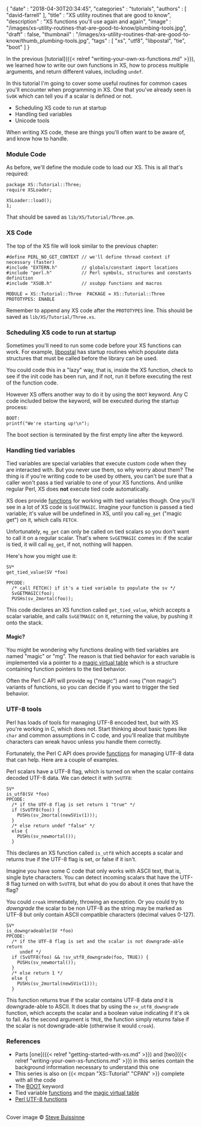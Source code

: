 {
   "date" : "2018-04-30T20:34:45",
   "categories" : "tutorials",
   "authors" : [
      "david-farrell"
   ],
   "title" : "XS utility routines that are good to know",
   "description" : "XS functions you'll use again and again",
   "image" : "/images/xs-utility-routines-that-are-good-to-know/plumbing-tools.jpg",
   "draft" : false,
   "thumbnail" : "/images/xs-utility-routines-that-are-good-to-know/thumb_plumbing-tools.jpg",
   "tags" : [
      "xs",
      "utf8",
      "libpostal",
      "tie",
      "boot"
   ]
}

In the previous [tutorial]({{< relref "writing-your-own-xs-functions.md" >}}), we learned how to write our own functions in XS, how to process multiple arguments, and return different values, including `undef`.

In this tutorial I'm going to cover some useful routines for common cases you'll encounter when programming in XS. One that you've already seen is `SvOK` which can tell you if a scalar is defined or not.

- Scheduling XS code to run at startup
- Handling tied variables
- Unicode tools

When writing XS code, these are things you'll often want to be aware of, and know how to handle.

### Module Code

As before, we'll define the module code to load our XS. This is all that's required:

    package XS::Tutorial::Three;
    require XSLoader;

    XSLoader::load();
    1;

That should be saved as `lib/XS/Tutorial/Three.pm`.

### XS Code

The top of the XS file will look similar to the previous chapter:

    #define PERL_NO_GET_CONTEXT // we'll define thread context if necessary (faster)
    #include "EXTERN.h"         // globals/constant import locations
    #include "perl.h"           // Perl symbols, structures and constants definition
    #include "XSUB.h"           // xsubpp functions and macros

    MODULE = XS::Tutorial::Three  PACKAGE = XS::Tutorial::Three
    PROTOTYPES: ENABLE

Remember to append any XS code after the `PROTOTYPES` line. This should be saved as `lib/XS/Tutorial/Three.xs`.

### Scheduling XS code to run at startup

Sometimes you'll need to run some code before your XS functions can work. For example, [libpostal](https://github.com/openvenues/libpostal) has startup routines which populate data structures that must be called before the library can be used.

You could code this in a "lazy" way, that is, inside the XS function, check to see if the init code has been run, and if not, run it before executing the rest of the function code.

However XS offers another way to do it by using the `BOOT` keyword. Any C code included below the keyword, will be executed during the startup process:

    BOOT:
    printf("We're starting up!\n");
    

The boot section is terminated by the first empty line after the keyword.

### Handling tied variables

Tied variables are special variables that execute custom code when they are interacted with. But you never use them, so why worry about them? The
thing is if you're writing code to be used by others, you can't be sure that a caller won't pass a tied variable to one of your XS functions. And unlike
regular Perl, XS does **not** execute tied code automatically.

XS does provide [functions](https://perldoc.perl.org/perlapi.html#Magical-Functions) for working with tied variables though. One you'll see in a lot of XS code is `SvGETMAGIC`. Imagine your function is passed a tied variable; it's value will be undefined in XS, until you call `mg_get` ("magic get") on it, which calls `FETCH`.

Unfortunately, `mg_get` can only be called on tied scalars so you don't want to call it on a regular scalar. That's where `SvGETMAGIC` comes in: if the scalar is
tied, it will call `mg_get`, if not, nothing will happen.

Here's how you might use it:

    SV*
    get_tied_value(SV *foo)

    PPCODE:
      /* call FETCH() if it's a tied variable to populate the sv */
      SvGETMAGIC(foo);
      PUSHs(sv_2mortal(foo));

This code declares an XS function called `get_tied_value`, which accepts a scalar variable, and calls `SvGETMAGIC` on it, returning the value, by pushing it onto the stack.

#### Magic?

You might be wondering why functions dealing with tied variables are named "magic" or "mg". The reason is that tied behavior for each variable is implemented via a pointer to a [magic virtual table](https://perldoc.perl.org/perlguts.html#Magic-Virtual-Tables) which is a structure containing function pointers to the tied behavior.

Often the Perl C API will provide `mg` ("magic") and `nomg` ("non magic") variants of functions, so you can decide if you want to trigger the tied behavior.

### UTF-8 tools

Perl has loads of tools for managing UTF-8 encoded text, but with XS you're working in C, which does not. Start thinking about basic types like `char`
and common assumptions in C code, and you'll realize that multibyte characters can wreak havoc unless you handle them correctly.

Fortunately, the Perl C API does provide [functions](https://perldoc.perl.org/perlapi.html#Unicode-Support) for managing UTF-8 data that
can help. Here are a couple of examples.

Perl scalars have a UTF-8 flag, which is turned on when the scalar contains decoded UTF-8 data. We can detect it with `SvUTF8`:

    SV*
    is_utf8(SV *foo)
    PPCODE:
      /* if the UTF-8 flag is set return 1 "true" */
      if (SvUTF8(foo)) {
        PUSHs(sv_2mortal(newSViv(1)));
      }
      /* else return undef "false" */
      else {
        PUSHs(sv_newmortal());
      }

This declares an XS function called `is_utf8` which accepts a scalar and returns true if the UTF-8 flag is set, or false if it isn't.

Imagine you have some C code that only works with ASCII text, that is, single byte characters. You can detect incoming scalars that have the UTF-8 flag turned on
with `SvUTF8`, but what do you do about it ones that have the flag?

You could `croak` immediately, throwing an exception. Or you could try to _downgrade_ the scalar to be non UTF-8 as the string may be marked as UTF-8 but only contain ASCII compatible characters (decimal values 0-127).

    SV*
    is_downgradeable(SV *foo)
    PPCODE:
      /* if the UTF-8 flag is set and the scalar is not downgrade-able return
         undef */
      if (SvUTF8(foo) && !sv_utf8_downgrade(foo, TRUE)) {
        PUSHs(sv_newmortal());
      }
      /* else return 1 */
      else {
        PUSHs(sv_2mortal(newSViv(1)));
      }

This function returns true if the scalar contains UTF-8 data _and_ it is downgrade-able to ASCII. It does that by using the `sv_utf8_downgrade` function, which accepts the scalar and a boolean value indicating if it's ok to fail. As the second argument is `TRUE`, the function simply returns false if the scalar is not downgrade-able (otherwise it would `croak`).

### References

- Parts [one]({{< relref "getting-started-with-xs.md" >}}) and [two]({{< relref "writing-your-own-xs-functions.md" >}}) in this series contain the background information necessary to understand this one
- This series is also on {{< mcpan "XS::Tutorial" "CPAN" >}} complete with all the code
- The [BOOT](https://perldoc.perl.org/perlxs.html#The-BOOT%3a-Keyword) keyword
- Tied variable [functions](https://perldoc.perl.org/perlapi.html#Magical-Functions) and the [magic virtual table](https://perldoc.perl.org/perlguts.html#Magic-Virtual-Tables)
- [Perl UTF-8 functions](https://perldoc.perl.org/perlapi.html#Unicode-Support)

\
Cover image &copy; [Steve Buissinne](https://pixabay.com/en/plumbing-pipe-wrench-plumber-840835/)
